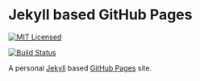 # Jekyll based GitHub Pages

[![MIT Licensed](https://img.shields.io/:license-mit-blue.svg?style=flat)](https://raw.githubusercontent.com/sheeeng/sheeeng.github.io/master/LICENSE)

[![Build Status](https://travis-ci.org/sheeeng/sheeeng.github.io.svg?branch=master)](https://travis-ci.org/sheeeng/sheeeng.github.io)

A personal [Jekyll](https://jekyllrb.com) based [GitHub Pages](https://pages.github.com/) site.
